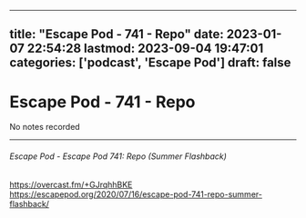 
---
title: "Escape Pod - 741 - Repo"
date: 2023-01-07 22:54:28
lastmod: 2023-09-04 19:47:01
categories: ['podcast', 'Escape Pod']
draft: false
---


# Escape Pod - 741 - Repo

No notes recorded

- - -
###### Escape Pod - Escape Pod 741: Repo (Summer Flashback)

https://overcast.fm/+GJrqhhBKE  
https://escapepod.org/2020/07/16/escape-pod-741-repo-summer-flashback/

<!-- #public #podcast #Escape Pod# -->

<!-- {BearID:A263DF48-D615-4699-88D0-DCD4CD3F9E76-28016-00002D97CF90EA51} -->
